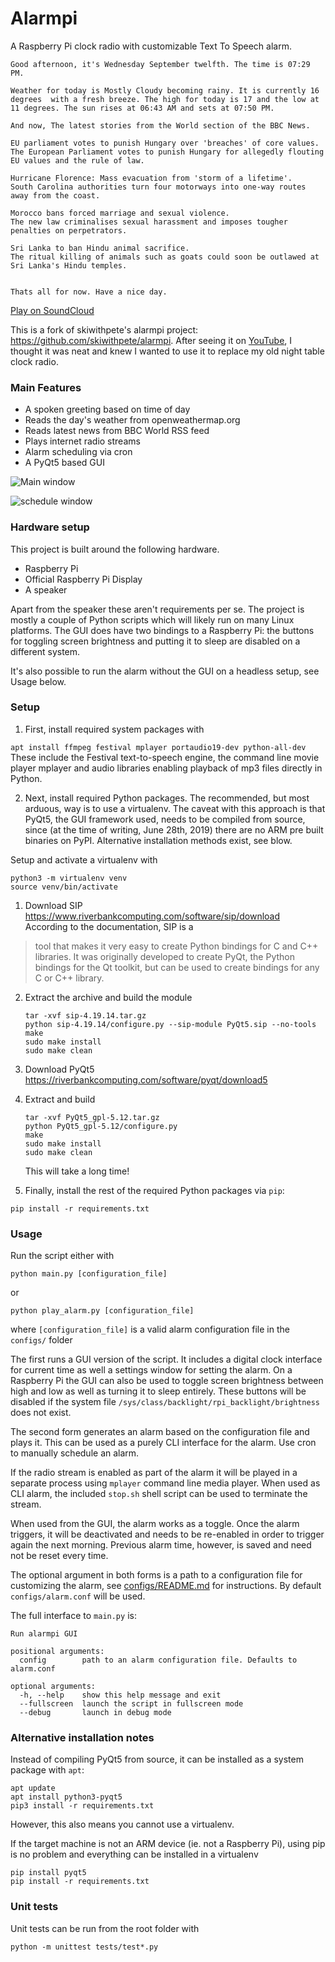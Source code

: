 # Alarmpi

A Raspberry Pi clock radio with customizable Text To Speech alarm.
```
Good afternoon, it's Wednesday September twelfth. The time is 07:29 PM.

Weather for today is Mostly Cloudy becoming rainy. It is currently 16 degrees  with a fresh breeze. The high for today is 17 and the low at 11 degrees. The sun rises at 06:43 AM and sets at 07:50 PM.

And now, The latest stories from the World section of the BBC News.

EU parliament votes to punish Hungary over 'breaches' of core values.
The European Parliament votes to punish Hungary for allegedly flouting EU values and the rule of law.

Hurricane Florence: Mass evacuation from 'storm of a lifetime'.
South Carolina authorities turn four motorways into one-way routes away from the coast.

Morocco bans forced marriage and sexual violence.
The new law criminalises sexual harassment and imposes tougher penalties on perpetrators.

Sri Lanka to ban Hindu animal sacrifice.
The ritual killing of animals such as goats could soon be outlawed at Sri Lanka's Hindu temples.


Thats all for now. Have a nice day.
```
[Play on SoundCloud](https://soundcloud.com/lajanki/pialarm_sample)


This is a fork of skiwithpete's alarmpi project: https://github.com/skiwithpete/alarmpi. After seeing it on [YouTube](https://youtu.be/julETnOLkaU), I thought it was neat and knew I wanted to use it to replace my old night table clock radio.


### Main Features
 * A spoken greeting based on time of day
 * Reads the day's weather from openweathermap.org
 * Reads latest news from BBC World RSS feed
 * Plays internet radio streams
 * Alarm scheduling via cron
 * A PyQt5 based GUI


![Main window](resources/clock_main.png)

![schedule window](resources/clock_schedule.png)


### Hardware setup
This project is built around the following hardware.
 * Raspberry Pi
 * Official Raspberry Pi Display
 * A speaker

Apart from the speaker these aren't requirements per se. The project is mostly a couple of Python scripts which will likely run on many Linux platforms. The GUI does have two bindings to a Raspberry Pi: the buttons for toggling screen brightness and putting it to sleep are disabled on a different system.

It's also possible to run the alarm without the GUI on a headless setup, see Usage below.


### Setup
 1. First, install required system packages with

  ```apt install ffmpeg festival mplayer portaudio19-dev python-all-dev```  
  These include the Festival text-to-speech engine, the command line movie player mplayer and audio libraries enabling playback of mp3 files directly in Python.

 2. Next, install required Python packages. The recommended, but most arduous, way is to use a virtualenv. The caveat with this approach is that PyQt5, the GUI framework used, needs to be compiled from source, since (at the time of writing, June 28th, 2019) there are no ARM pre built binaries on PyPI. Alternative installation methods exist, see blow.

 Setup and activate a virtualenv with
 ```
 python3 -m virtualenv venv
 source venv/bin/activate
 ```
  1. Download SIP  
  https://www.riverbankcomputing.com/software/sip/download  
  According to the documentation, SIP is a
  > tool that makes it very easy to create Python bindings for C and C++ libraries. It was originally developed to create PyQt, the Python bindings for the Qt toolkit, but can be used to create bindings for any C or C++ library.

  2. Extract the archive and build the module
     ```
     tar -xvf sip-4.19.14.tar.gz
     python sip-4.19.14/configure.py --sip-module PyQt5.sip --no-tools
     make
     sudo make install
     sudo make clean
     ```
  3. Download PyQt5  
  https://riverbankcomputing.com/software/pyqt/download5  

  4. Extract and build
     ```
     tar -xvf PyQt5_gpl-5.12.tar.gz
     python PyQt5_gpl-5.12/configure.py
     make
     sudo make install
     sudo make clean
     ```
     This will take a long time!

  5. Finally, install the rest of the required Python packages via `pip`:
  ```
  pip install -r requirements.txt
  ```

### Usage
Run the script either with
```
python main.py [configuration_file]
```
or
```
python play_alarm.py [configuration_file]
```
where `[configuration_file]` is a valid alarm configuration file in the `configs/` folder


The first runs a GUI version of the script. It includes a digital clock interface for current time as well a settings window for setting the alarm. On a Raspberry Pi the GUI can also be used to toggle screen brightness between high and low as well as turning it to sleep entirely. These buttons will be disabled if the system file `/sys/class/backlight/rpi_backlight/brightness` does not exist.

The second form generates an alarm based on the configuration file and plays it. This can be used as a purely CLI interface for the alarm. Use cron to manually schedule an alarm.

If the radio stream is enabled as part of the alarm it will be played in a separate process using `mplayer` command line media player. When used as CLI alarm, the included `stop.sh` shell script can be used to terminate the stream.

When used from the GUI, the alarm works as a toggle. Once the alarm triggers, it will be deactivated and needs to be re-enabled in order to trigger again the next morning. Previous alarm time, however, is saved and need not be reset every time. 

The optional argument in both forms is a path to a configuration file for customizing the alarm, see [configs/README.md](./configs/README.md) for instructions. By default `configs/alarm.conf` will be used.



The full interface to `main.py` is:
```
Run alarmpi GUI

positional arguments:
  config        path to an alarm configuration file. Defaults to alarm.conf

optional arguments:
  -h, --help    show this help message and exit
  --fullscreen  launch the script in fullscreen mode
  --debug       launch in debug mode
```



### Alternative installation notes
Instead of compiling PyQt5 from source, it can be installed as a system package with `apt`:
```
apt update
apt install python3-pyqt5
pip3 install -r requirements.txt
```
However, this also means you cannot use a virtualenv.

If the target machine is not an ARM device (ie. not a Raspberry Pi), using pip is no problem
and everything can be installed in a virtualenv
```
pip install pyqt5
pip install -r requirements.txt
```


### Unit tests
Unit tests can be run from the root folder with
```
python -m unittest tests/test*.py
```
